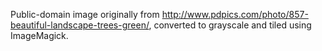 Public-domain image originally from
http://www.pdpics.com/photo/857-beautiful-landscape-trees-green/,
converted to grayscale and tiled using ImageMagick.
